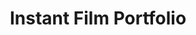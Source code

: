 ---
layout: instant
title: Instant Film Portfolio
excerpt: "Instant Film Photos from Mint Fantasy Land"
comments: false
---